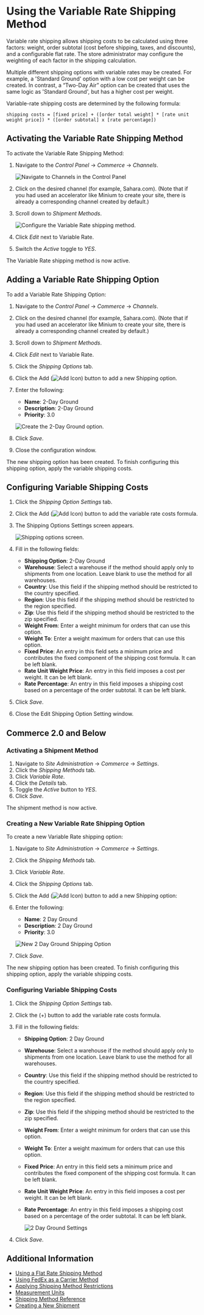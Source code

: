 # Using the Variable Rate Shipping Method

Variable rate shipping allows shipping costs to be calculated using three factors: weight, order subtotal (cost before shipping, taxes, and discounts), and a configurable flat rate. The store administrator may configure the weighting of each factor in the shipping calculation.

Multiple different shipping options with variable rates may be created. For example, a 'Standard Ground' option with a low cost per weight can be created. In contrast, a “Two-Day Air” option can be created that uses the same logic as 'Standard Ground', but has a higher cost per weight.

Variable-rate shipping costs are determined by the following formula:

`shipping costs = [fixed price] + ([order total weight] * [rate unit weight price]) * ([order subtotal] x [rate percentage])`

## Activating the Variable Rate Shipping Method

To activate the Variable Rate Shipping Method:

1. Navigate to the _Control Panel_ &rarr; _Commerce_ &rarr; _Channels_.

    ![Navigate to Channels in the Control Panel](./using-the-variable-rate-shipping-method/images/07.png)

1. Click on the desired channel (for example, Sahara.com). (Note that if you had used an accelerator like Minium to create your site, there is already a corresponding channel created by default.)
1. Scroll down to _Shipment Methods_.

    ![Configure the Variable Rate shipping method.](./using-the-variable-rate-shipping-method/images/03.png)

1. Click _Edit_ next to Variable Rate.
1. Switch the _Active_ toggle to _YES_.

The Variable Rate shipping method is now active.

## Adding a Variable Rate Shipping Option

To add a Variable Rate Shipping Option:

1. Navigate to the _Control Panel_ &rarr; _Commerce_ &rarr; _Channels_.

1. Click on the desired channel (for example, Sahara.com). (Note that if you had used an accelerator like Minium to create your site, there is already a corresponding channel created by default.)
1. Scroll down to _Shipment Methods_.
1. Click _Edit_ next to Variable Rate.
1. Click the _Shipping Options_ tab.
1. Click the Add (![Add Icon](../../images/icon-add.png)) button to add a new Shipping option.
1. Enter the following:
    * **Name**: 2-Day Ground
    * **Description**: 2-Day Ground
    * **Priority**: 3.0

    ![Create the 2-Day Ground option.](./using-the-variable-rate-shipping-method/images/04.png)

1. Click _Save_.
1. Close the configuration window.

The new shipping option has been created. To finish configuring this shipping option, apply the variable shipping costs.

## Configuring Variable Shipping Costs

1. Click the _Shipping Option Settings_ tab.
1. Click the Add (![Add Icon](../../images/icon-add.png)) button to add the variable rate costs formula.
1. The Shipping Options Settings screen appears.

    ![Shipping options screen.](./using-the-variable-rate-shipping-method/images/05.png)

1. Fill in the following fields:

    * **Shipping Option**: 2-Day Ground
    * **Warehouse**: Select a warehouse if the method should apply only to shipments from one location. Leave blank to use the method for all warehouses.
    * **Country**: Use this field if the shipping method should be restricted to the country specified.
    * **Region**: Use this field if the shipping method should be restricted to the region specified.
    * **Zip**: Use this field if the shipping method should be restricted to the zip specified.
    * **Weight From**: Enter a weight minimum for orders that can use this option.
    * **Weight To**: Enter a weight maximum for orders that can use this option.
    * **Fixed Price**: An entry in this field sets a minimum price and contributes the fixed component of the shipping cost formula. It can be left blank.
    * **Rate Unit Weight Price**: An entry in this field imposes a cost per weight. It can be left blank.
    * **Rate Percentage**: An entry in this field imposes a shipping cost based on a percentage of the order subtotal. It can be left blank.

1. Click _Save_.
1. Close the Edit Shipping Option Setting window.

## Commerce 2.0 and Below

### Activating a Shipment Method

1. Navigate to _Site Administration_ → _Commerce_ → _Settings_.
1. Click the _Shipping Methods_ tab.
1. Click _Variable Rate_.
1. Click the _Details_ tab.
1. Toggle the _Active_ button to _YES_.
1. Click _Save_.

The shipment method is now active.

### Creating a New Variable Rate Shipping Option

To create a new Variable Rate shipping option:

1. Navigate to _Site Administration_ → _Commerce_ → _Settings_.
1. Click the _Shipping Methods_ tab.
1. Click _Variable Rate_.
1. Click the _Shipping Options_ tab.
1. Click the Add (![Add Icon](../../images/icon-add.png)) button to add a new Shipping option:
1. Enter the following:
    * **Name**: 2 Day Ground
    * **Description**: 2 Day Ground
    * **Priority**: 3.0

    ![New 2 Day Ground Shipping Option](./using-the-variable-rate-shipping-method/images/01.png)

1. Click _Save_.

The new shipping option has been created. To finish configuring this shipping option, apply the variable shipping costs.

### Configuring Variable Shipping Costs

1. Click the _Shipping Option Settings_ tab.
1. Click the (+) button to add the variable rate costs formula.
1. Fill in the following fields:

    * **Shipping Option**: 2 Day Ground
    * **Warehouse**: Select a warehouse if the method should apply only to shipments from one location. Leave blank to use the method for all warehouses.
    * **Country**: Use this field if the shipping method should be restricted to the country specified.
    * **Region**: Use this field if the shipping method should be restricted to the region specified.
    * **Zip**: Use this field if the shipping method should be restricted to the zip specified.
    * **Weight From**: Enter a weight minimum for orders that can use this option.
    * **Weight To**: Enter a weight maximum for orders that can use this option.
    * **Fixed Price**: An entry in this field sets a minimum price and contributes the fixed component of the shipping cost formula. It can be left blank.
    * **Rate Unit Weight Price**: An entry in this field imposes a cost per weight. It can be left blank.
    * **Rate Percentage**: An entry in this field imposes a shipping cost based on a percentage of the order subtotal. It can be left blank.

      ![2 Day Ground Settings](./using-the-variable-rate-shipping-method/images/02.png)

1. Click _Save_.

## Additional Information

* [Using a Flat Rate Shipping Method](./using-the-flat-rate-shipping-method.md)
* [Using FedEx as a Carrier Method](./using-the-fedex-shipping-method.md)
* [Applying Shipping Method Restrictions](./applying-shipping-method-restrictions.md)
* [Measurement Units](./measurement-units.md)
* [Shipping Method Reference](./shipping-method-reference.md)
* [Creating a New Shipment](../../orders-and-fulfillment/shipments/creating-a-shipment.md)
